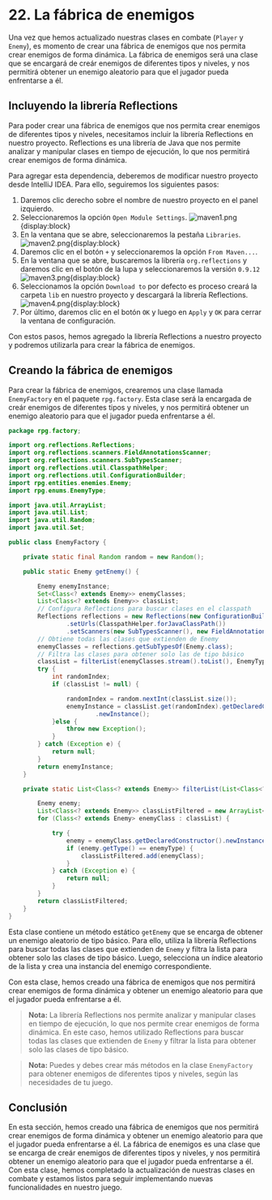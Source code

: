 # 22. La fábrica de enemigos

Una vez que hemos actualizado nuestras clases en combate (`Player` y `Enemy`), es momento de crear una fábrica de
enemigos que nos permita crear enemigos de forma dinámica. La fábrica de enemigos será una clase que se encargará de
creár enemigos de diferentes tipos y niveles, y nos permitirá obtener un enemigo aleatorio para que el jugador pueda
enfrentarse a él.

## Incluyendo la librería Reflections

Para poder crear una fábrica de enemigos que nos permita crear enemigos de diferentes tipos y niveles, necesitamos
incluir la librería Reflections en nuestro proyecto. Reflections es una librería de Java que nos permite analizar y
manipular clases en tiempo de ejecución, lo que nos permitirá crear enemigos de forma dinámica.

Para agregar esta dependencia, deberemos de modificar nuestro proyecto desde IntelliJ IDEA. Para ello, seguiremos los
siguientes pasos:

1. Daremos clic derecho sobre el nombre de nuestro proyecto en el panel izquierdo.
2. Seleccionaremos la opción `Open Module Settings`.
   ![maven1.png](..%2Fimages%2Fmaven1.png){display:block}
3. En la ventana que se abre, seleccionaremos la pestaña `Libraries`.
   ![maven2.png](..%2Fimages%2Fmaven2.png){display:block}
4. Daremos clic en el botón `+` y seleccionaremos la opción `From Maven...`.
5. En la ventana que se abre, buscaremos la librería `org.reflections` y daremos clic en el botón de la lupa y
   seleccionaremos la versión `0.9.12`
   ![maven3.png](..%2Fimages%2Fmaven3.png){display:block}
6. Seleccionamos la opción `Download to` por defecto es proceso creará la carpeta `lib` en nuestro proyecto y
   descargará la librería Reflections.
   ![maven4.png](..%2Fimages%2Fmaven4.png){display:block}
7. Por último, daremos clic en el botón `OK` y luego en `Apply` y `OK` para cerrar la ventana de configuración.

Con estos pasos, hemos agregado la librería Reflections a nuestro proyecto y podremos utilizarla para crear la fábrica
de enemigos.

## Creando la fábrica de enemigos

Para crear la fábrica de enemigos, crearemos una clase llamada `EnemyFactory` en el paquete `rpg.factory`. Esta clase
será la encargada de creár enemigos de diferentes tipos y niveles, y nos permitirá obtener un enemigo aleatorio para
que el jugador pueda enfrentarse a él.

```java
package rpg.factory;

import org.reflections.Reflections;
import org.reflections.scanners.FieldAnnotationsScanner;
import org.reflections.scanners.SubTypesScanner;
import org.reflections.util.ClasspathHelper;
import org.reflections.util.ConfigurationBuilder;
import rpg.entities.enemies.Enemy;
import rpg.enums.EnemyType;

import java.util.ArrayList;
import java.util.List;
import java.util.Random;
import java.util.Set;

public class EnemyFactory {

    private static final Random random = new Random();

    public static Enemy getEnemy() {

        Enemy enemyInstance;
        Set<Class<? extends Enemy>> enemyClasses;
        List<Class<? extends Enemy>> classList;
        // Configura Reflections para buscar clases en el classpath
        Reflections reflections = new Reflections(new ConfigurationBuilder()
                .setUrls(ClasspathHelper.forJavaClassPath())
                .setScanners(new SubTypesScanner(), new FieldAnnotationsScanner()));
        // Obtiene todas las clases que extienden de Enemy
        enemyClasses = reflections.getSubTypesOf(Enemy.class);
        // Filtra las clases para obtener solo las de tipo básico
        classList = filterList(enemyClasses.stream().toList(), EnemyType.BASIC);
        try {
            int randomIndex;
            if (classList != null) {

                randomIndex = random.nextInt(classList.size());
                enemyInstance = classList.get(randomIndex).getDeclaredConstructor()
                        .newInstance();
            }else {
                throw new Exception();
            }
        } catch (Exception e) {
            return null;
        }
        return enemyInstance;
    }

    private static List<Class<? extends Enemy>> filterList(List<Class<? extends Enemy>> classList, EnemyType enemyType) {

        Enemy enemy;
        List<Class<? extends Enemy>> classListFiltered = new ArrayList<>();
        for (Class<? extends Enemy> enemyClass : classList) {

            try {
                enemy = enemyClass.getDeclaredConstructor().newInstance();
                if (enemy.getType() == enemyType) {
                    classListFiltered.add(enemyClass);
                }
            } catch (Exception e) {
                return null;
            }
        }
        return classListFiltered;
    }
}
```

Esta clase contiene un método estático `getEnemy` que se encarga de obtener un enemigo aleatorio de tipo básico. Para
ello, utiliza la librería Reflections para buscar todas las clases que extienden de `Enemy` y filtra la lista para
obtener solo las clases de tipo básico. Luego, selecciona un índice aleatorio de la lista y crea una instancia del
enemigo correspondiente.

Con esta clase, hemos creado una fábrica de enemigos que nos permitirá crear enemigos de forma dinámica y obtener un
enemigo aleatorio para que el jugador pueda enfrentarse a él.

> **Nota:** La librería Reflections nos permite analizar y manipular clases en tiempo de ejecución, lo que nos permite
> crear enemigos de forma dinámica. En este caso, hemos utilizado Reflections para buscar todas las clases que
> extienden de `Enemy` y filtrar la lista para obtener solo las clases de tipo básico.

> **Nota:** Puedes y debes crear más métodos en la clase `EnemyFactory` para obtener enemigos de diferentes tipos y
> niveles, según las necesidades de tu juego.

## Conclusión

En esta sección, hemos creado una fábrica de enemigos que nos permitirá crear enemigos de forma dinámica y obtener un
enemigo aleatorio para que el jugador pueda enfrentarse a él. La fábrica de enemigos es una clase que se encarga de
creár enemigos de diferentes tipos y niveles, y nos permitirá obtener un enemigo aleatorio para que el jugador pueda
enfrentarse a él. Con esta clase, hemos completado la actualización de nuestras clases en combate y estamos listos para
seguir implementando nuevas funcionalidades en nuestro juego.